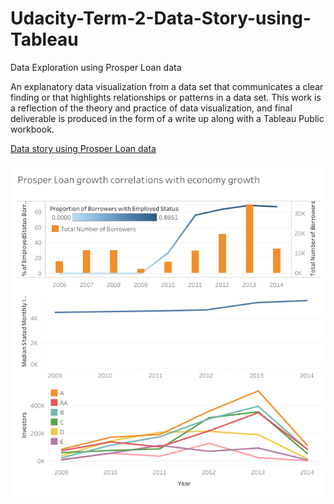 # Udacity-Term-2-Data-Story-using-Tableau
Data Exploration using Prosper Loan data

An explanatory data visualization from a data set that communicates a clear finding or that highlights relationships or patterns in a data set. This work is a reflection of the theory and practice of data visualization, and final deliverable is produced in the form of a write up along with a Tableau Public workbook.

[Data story using Prosper Loan data](https://public.tableau.com/profile/varsha.raj#!/vizhome/ProperLoanAnalysis/DataStoryFinal)

![Screenshot](Trends_years_version2.png)





